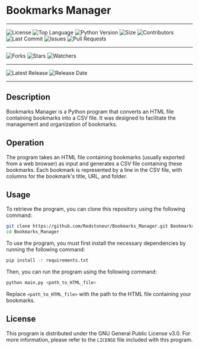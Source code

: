# Bookmarks Manager

---

![License](https://img.shields.io/github/license/Redstoneur/Bookmarks_Manager)
![Top Language](https://img.shields.io/github/languages/top/Redstoneur/Bookmarks_Manager)
![Python Version](https://img.shields.io/badge/python-3.8-blue)
![Size](https://img.shields.io/github/repo-size/Redstoneur/Bookmarks_Manager)
![Contributors](https://img.shields.io/github/contributors/Redstoneur/Bookmarks_Manager)
![Last Commit](https://img.shields.io/github/last-commit/Redstoneur/Bookmarks_Manager)
![Issues](https://img.shields.io/github/issues/Redstoneur/Bookmarks_Manager)
![Pull Requests](https://img.shields.io/github/issues-pr/Redstoneur/Bookmarks_Manager)

---

![Forks](https://img.shields.io/github/forks/Redstoneur/Bookmarks_Manager)
![Stars](https://img.shields.io/github/stars/Redstoneur/Bookmarks_Manager)
![Watchers](https://img.shields.io/github/watchers/Redstoneur/Bookmarks_Manager)

---

![Latest Release](https://img.shields.io/github/v/release/Redstoneur/Bookmarks_Manager)
![Release Date](https://img.shields.io/github/release-date/Redstoneur/Bookmarks_Manager)

---

## Description

Bookmarks Manager is a Python program that converts an HTML file containing bookmarks into a CSV file. It was designed to facilitate the management and organization of bookmarks.

## Operation
The program takes an HTML file containing bookmarks (usually exported from a web browser) as input and generates a CSV file containing these bookmarks. Each bookmark is represented by a line in the CSV file, with columns for the bookmark's title, URL, and folder.

## Usage

To retrieve the program, you can clone this repository using the following command:

```bash
git clone https://github.com/Redstoneur/Bookmarks_Manager.git Bookmarks_Manager
cd Bookmarks_Manager
```

To use the program, you must first install the necessary dependencies by running the following command:

```bash
pip install -r requirements.txt
```

Then, you can run the program using the following command:

```bash
python main.py <path_to_HTML_file>
```

Replace `<path_to_HTML_file>` with the path to the HTML file containing your bookmarks.

## License

This program is distributed under the GNU General Public License v3.0. For more information, please refer to the `LICENSE` file included with this program.